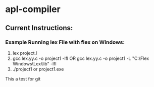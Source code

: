 # apl-compiler

## Current Instructions:

### Example Running lex File with flex on Windows:
1. lex project.l
2. gcc lex.yy.c -o project1 -lfl OR gcc lex.yy.c -o project1 -L "C:\Flex Windows\Lex\lib" -lfl 
3. ./project1 or project1.exe


This a test for git